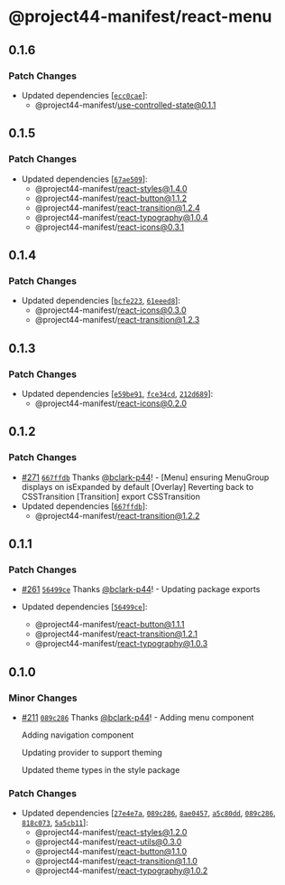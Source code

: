 # @project44-manifest/react-menu

## 0.1.6

### Patch Changes

- Updated dependencies
  [[`ecc0cae`](https://github.com/project44/manifest/commit/ecc0caefd5b2ace1d34184bdf38d98d38906f761)]:
  - @project44-manifest/use-controlled-state@0.1.1

## 0.1.5

### Patch Changes

- Updated dependencies
  [[`67ae509`](https://github.com/project44/manifest/commit/67ae5097f56fe269b9925ddb4d17dcac755284c2)]:
  - @project44-manifest/react-styles@1.4.0
  - @project44-manifest/react-button@1.1.2
  - @project44-manifest/react-transition@1.2.4
  - @project44-manifest/react-typography@1.0.4
  - @project44-manifest/react-icons@0.3.1

## 0.1.4

### Patch Changes

- Updated dependencies
  [[`bcfe223`](https://github.com/project44/manifest/commit/bcfe22313dd5fe0cca692af09f05b4f20575e485),
  [`61eeed8`](https://github.com/project44/manifest/commit/61eeed8157b5b024e73e970762803dcd3361bcb5)]:
  - @project44-manifest/react-icons@0.3.0
  - @project44-manifest/react-transition@1.2.3

## 0.1.3

### Patch Changes

- Updated dependencies
  [[`e59be91`](https://github.com/project44/manifest/commit/e59be9163df31701cd26856759ba7f7f05b2aaf6),
  [`fce34cd`](https://github.com/project44/manifest/commit/fce34cd2432ee95a64525d568cfa71eb53cbe093),
  [`212d689`](https://github.com/project44/manifest/commit/212d689351fdbdd7bf227bf7c4f965ce50ca578d)]:
  - @project44-manifest/react-icons@0.2.0

## 0.1.2

### Patch Changes

- [#271](https://github.com/project44/manifest/pull/271)
  [`667ffdb`](https://github.com/project44/manifest/commit/667ffdb8a97c165b2c16cb8dd834db7412855cb2)
  Thanks [@bclark-p44](https://github.com/bclark-p44)! - [Menu] ensuring MenuGroup displays on
  isExpanded by default [Overlay] Reverting back to CSSTransition [Transition] export CSSTransition
- Updated dependencies
  [[`667ffdb`](https://github.com/project44/manifest/commit/667ffdb8a97c165b2c16cb8dd834db7412855cb2)]:
  - @project44-manifest/react-transition@1.2.2

## 0.1.1

### Patch Changes

- [#261](https://github.com/project44/manifest/pull/261)
  [`56499ce`](https://github.com/project44/manifest/commit/56499ce5991e543557dd43e4ce40f827fcbf380f)
  Thanks [@bclark-p44](https://github.com/bclark-p44)! - Updating package exports

- Updated dependencies
  [[`56499ce`](https://github.com/project44/manifest/commit/56499ce5991e543557dd43e4ce40f827fcbf380f)]:
  - @project44-manifest/react-button@1.1.1
  - @project44-manifest/react-transition@1.2.1
  - @project44-manifest/react-typography@1.0.3

## 0.1.0

### Minor Changes

- [#211](https://github.com/project44/manifest/pull/211)
  [`089c286`](https://github.com/project44/manifest/commit/089c286124c5895478cd51fa22646aa8493da8c2)
  Thanks [@bclark-p44](https://github.com/bclark-p44)! - Adding menu component

  Adding navigation component

  Updating provider to support theming

  Updated theme types in the style package

### Patch Changes

- Updated dependencies
  [[`27e4e7a`](https://github.com/project44/manifest/commit/27e4e7aa0c2f96300fde25f7f62d7f5b50bf329b),
  [`089c286`](https://github.com/project44/manifest/commit/089c286124c5895478cd51fa22646aa8493da8c2),
  [`8ae0457`](https://github.com/project44/manifest/commit/8ae04572bf3389d7ff2c655279b46786d5e04a38),
  [`a5c80dd`](https://github.com/project44/manifest/commit/a5c80dd546e8732907d00c3ca2e8dc4bb3488aca),
  [`089c286`](https://github.com/project44/manifest/commit/089c286124c5895478cd51fa22646aa8493da8c2),
  [`818c073`](https://github.com/project44/manifest/commit/818c0739a56553e405b6e5f8a9d2339e48b6b1ec),
  [`5a5cb11`](https://github.com/project44/manifest/commit/5a5cb110c69ef3abb44cb705eb816ec8ca04cf0b)]:
  - @project44-manifest/react-styles@1.2.0
  - @project44-manifest/react-utils@0.3.0
  - @project44-manifest/react-button@1.1.0
  - @project44-manifest/react-transition@1.1.0
  - @project44-manifest/react-typography@1.0.2
